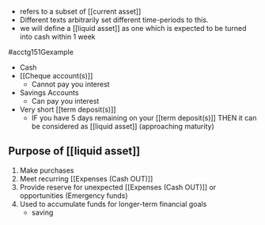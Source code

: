 - refers to a subset of [[current asset]]
- Different texts arbitrarily set different time-periods to this.
- we will define a [[liquid asset]] as one which is expected to be turned into cash within 1 week

#acctg151Gexample 
- Cash
- [[Cheque account(s)]]
	- Cannot pay you interest
- Savings Accounts
	- Can pay you interest
- Very short [[term deposit(s)]]
	- IF you have 5 days remaining on your [[term deposit(s)]] THEN it can be considered as [[liquid asset]] (approaching maturity)

## Purpose of [[liquid asset]]
1. Make purchases
2. Meet recurring [[Expenses (Cash OUT)]]
3. Provide reserve for unexpected [[Expenses (Cash OUT)]] or opportunities (Emergency funds)
4. Used to accumulate funds for longer-term financial goals
	- saving